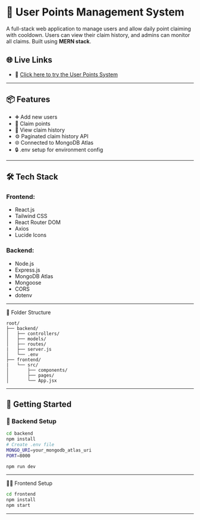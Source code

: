 # 🏅 User Points Management System

A full-stack web application to manage users and allow daily point claiming with cooldown. Users can view their claim history, and admins can monitor all claims. Built using **MERN stack**.

## 🌐 Live Links

- 🔗 [Click here to try the User Points System](https://user-points-3-w.vercel.app/)
---

## 📦 Features

- ➕ Add new users
- 🎁 Claim points
- 📜 View claim history
- ⚙️ Paginated claim history API
- 🌐 Connected to MongoDB Atlas
- 🔒 .env setup for environment config

---

## 🛠️ Tech Stack

### Frontend:
- React.js
- Tailwind CSS
- React Router DOM
- Axios
- Lucide Icons

### Backend:
- Node.js
- Express.js
- MongoDB Atlas
- Mongoose
- CORS
- dotenv

---

📝 Folder Structure

```
root/
├── backend/
│   ├── controllers/
│   ├── models/
│   ├── routes/
|   ├── server.js
│   └── .env
├── frontend/
|   └── src/
│       ├── components/
│       ├── pages/
│       └── App.jsx
```
---

## 🚀 Getting Started

### 🔧 Backend Setup

```bash
cd backend
npm install
# Create .env file
MONGO_URI=your_mongodb_atlas_uri
PORT=8000

npm run dev
```

---

🧑‍💻 Frontend Setup

```bash
cd frontend
npm install
npm start
```
---

